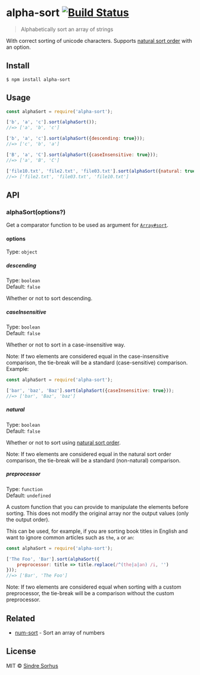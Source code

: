 # alpha-sort [![Build Status](https://travis-ci.org/sindresorhus/alpha-sort.svg?branch=master)](https://travis-ci.org/sindresorhus/alpha-sort)

> Alphabetically sort an array of strings

With correct sorting of unicode characters. Supports [natural sort order](https://en.wikipedia.org/wiki/Natural_sort_order) with an option.


## Install

```
$ npm install alpha-sort
```


## Usage

```js
const alphaSort = require('alpha-sort');

['b', 'a', 'c'].sort(alphaSort());
//=> ['a', 'b', 'c']

['b', 'a', 'c'].sort(alphaSort({descending: true}));
//=> ['c', 'b', 'a']

['B', 'a', 'C'].sort(alphaSort({caseInsensitive: true}));
//=> ['a', 'B', 'C']

['file10.txt', 'file2.txt', 'file03.txt'].sort(alphaSort({natural: true}));
//=> ['file2.txt', 'file03.txt', 'file10.txt']
```


## API

### alphaSort(options?)

Get a comparator function to be used as argument for [`Array#sort`](https://developer.mozilla.org/en-US/docs/Web/JavaScript/Reference/Global_Objects/Array/sort).

#### options

Type: `object`

##### descending

Type: `boolean`\
Default: `false`

Whether or not to sort descending.

##### caseInsensitive

Type: `boolean`\
Default: `false`

Whether or not to sort in a case-insensitive way.

Note: If two elements are considered equal in the case-insensitive comparison, the tie-break will be a standard (case-sensitive) comparison. Example:

```js
const alphaSort = require('alpha-sort');

['bar', 'baz', 'Baz'].sort(alphaSort({caseInsensitive: true}));
//=> ['bar', 'Baz', 'baz']
```

##### natural

Type: `boolean`\
Default: `false`

Whether or not to sort using [natural sort order](https://en.wikipedia.org/wiki/Natural_sort_order).

Note: If two elements are considered equal in the natural sort order comparison, the tie-break will be a standard (non-natural) comparison.

##### preprocessor

Type: `function`\
Default: `undefined`

A custom function that you can provide to manipulate the elements before sorting. This does not modify the original array nor the output values (only the output order).

This can be used, for example, if you are sorting book titles in English and want to ignore common articles such as `the`, `a` or `an`:

```js
const alphaSort = require('alpha-sort');

['The Foo', 'Bar'].sort(alphaSort({
	preprocessor: title => title.replace(/^(the|a|an) /i, '')
}));
//=> ['Bar', 'The Foo']
```

Note: If two elements are considered equal when sorting with a custom preprocessor, the tie-break will be a comparison without the custom preprocessor.


## Related

- [num-sort](https://github.com/sindresorhus/num-sort) - Sort an array of numbers


## License

MIT © [Sindre Sorhus](https://sindresorhus.com)
